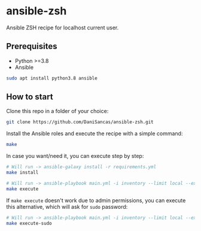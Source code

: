 # ansible-zsh
Ansible ZSH recipe for localhost current user.

## Prerequisites

- Python >=3.8
- Ansible

```sh
sudo apt install python3.8 ansible
```

## How to start

Clone this repo in a folder of your choice:

```sh
git clone https://github.com/DaniSancas/ansible-zsh.git
```

Install the Ansible roles and execute the recipe with a simple command:

```sh
make
```

In case you want/need it, you can execute step by step:
```sh
# Will run -> ansible-galaxy install -r requirements.yml
make install

# Will run -> ansible-playbook main.yml -i inventory --limit local --extra-vars ansible_user=${USER}
make execute
```

If `make execute` doesn't work due to admin permissions, you can execute this alternative, which will ask for `sudo` password:
```sh
# Will run -> ansible-playbook main.yml -i inventory --limit local --extra-vars ansible_user=${USER} -b -K
make execute-sudo
```
